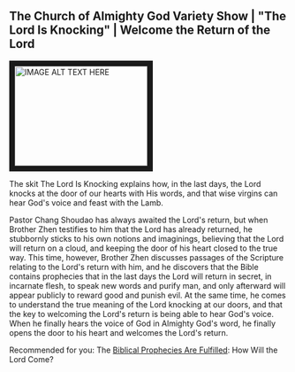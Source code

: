 ## The Church of Almighty God Variety Show | "The Lord Is Knocking" | Welcome the Return of the Lord

<a href="https://youtu.be/WpN9jOo-bvA
" target="_blank">
<a href="https://youtu.be/WpN9jOo-bvA
" target="_blank"><img src="http://2.bp.blogspot.com/-Eg4Sjs0z-eE/XulQYT0dPlI/AAAAAAAABAg/5IWdxH3vY6IZ5WdZ6OQGbqvNAIW5BGWXQCK4BGAYYCw/s1600/XBA040-B-%25E4%25B8%25BB%25E5%259C%25A8%25E5%258F%25A9%25E9%2596%2580-ZB20180823-EN.jpg" 
alt="IMAGE ALT TEXT HERE" width="240" height="180" border="10" /></a>

The skit The Lord Is Knocking explains how, in the last days, the Lord knocks at the door of our hearts with His words, and that wise virgins can hear God's voice and feast with the Lamb.

Pastor Chang Shoudao has always awaited the Lord's return, but when Brother Zhen testifies to him that the Lord has already returned, he stubbornly sticks to his own notions and imaginings, believing that the Lord will return on a cloud, and keeping the door of his heart closed to the true way. This time, however, Brother Zhen discusses passages of the Scripture relating to the Lord's return with him, and he discovers that the Bible contains prophecies that in the last days the Lord will return in secret, in incarnate flesh, to speak new words and purify man, and only afterward will appear publicly to reward good and punish evil. At the same time, he comes to understand the true meaning of the Lord knocking at our doors, and that the key to welcoming the Lord's return is being able to hear God's voice. When he finally hears the voice of God in Almighty God's word, he finally opens the door to his heart and welcomes the Lord's return.

Recommended for you:
The [Biblical Prophecies Are Fulfilled](https://www.holyspiritspeaks.org/testimonies/prophecy-of-the-Lord-Jesus-return/): How Will the Lord Come?
